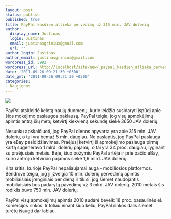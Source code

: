 ```yaml
---
layout: post
status: publish
published: true
title: PayPal kasdien atlieka pervedimų už 315 mln. JAV dolerių
author:
  display_name: Justinas
  login: Justinas
  email: justinasgrinius@gmail.com
  url: ''
author_login: Justinas
author_email: justinasgrinius@gmail.com
wordpress_id: 5992
wordpress_url: http://localhost/site/new/_paypal_kasdien_atlieka_pervedimu_uz_315_mln_jav_doleriu/
date: '2011-09-26 09:21:30 +0300'
date_gmt: '2011-09-26 09:21:30 +0300'
categories:
- Naujienos
---
```

<div class="imgright"><img src="http://technews.lt/upload/paypal-office.jpg"  /></div>
<p>PayPal atskleidė keletą naujų duomenų, kurie leidžia susidaryti įspūdį apie šios mokėjimo paslaugos paklausą. PayPal teigia, jog visų apmokėjimų apimtis antrą šių metų ketvirtį kiekvieną sekundę siekė 3650 JAV dolerių.</p>
<p>Nesunku apskaičiuoti, jog PayPal dienos apyvarta yra apie 315 mln. JAV dolerių, o tai yra bemaž 5 mln. daugiau. Ne paslaptis, jog PayPal paslauga yra eBay pasididžiavimas. Praėjusį ketvirtį ši apmokėjimo paslauga pirmą kartą sugeneravo 1 mlrd. dolerių pajamų, o tai yra 34 proc. daugiau, lyginant su praėjusiais metais. Beje, šiuo požymiu PayPal artėja ir prie pačio eBay, kurio antrojo ketvirčio pajamos siekė 1,6 mlrd. JAV dolerių.</p>
<p>Kita sritis, kurioje PayPal nepaliaujamai auga - mobiliosios platformos. Bendrovė teigia, jog ji įžvelgia 10 mln. dolerių pervedimų apimtis mobiliaisiais įrenginiais per dieną ir tikisi, jog šiemet naudojantis mobiliaisiais bus padarytą pavedimų už 3 mlrd. JAV dolerių. 2010 metais šis rodiklis buvo 750 mln. JAV dolerių.</p>
<p>PayPal visų apmokėjimų apimtis 2010 sudarė beveik 18 proc. pasaulinės el. komercijos rinkos. Ir toliau einant šiuo keliu, PayPal rinkos dalis šiemet turėtų išaugti dar labiau.</p>
